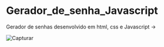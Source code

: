 # Gerador_de_senha_Javascript
Gerador de senhas desenvolvido em html, css e Javascript -> 

![Capturar](https://github.com/AllanDantas21/Gerador_de_senha_Javascript/assets/135276676/f8ff4c3c-2c10-4767-b5ec-f6792e6a0873)


